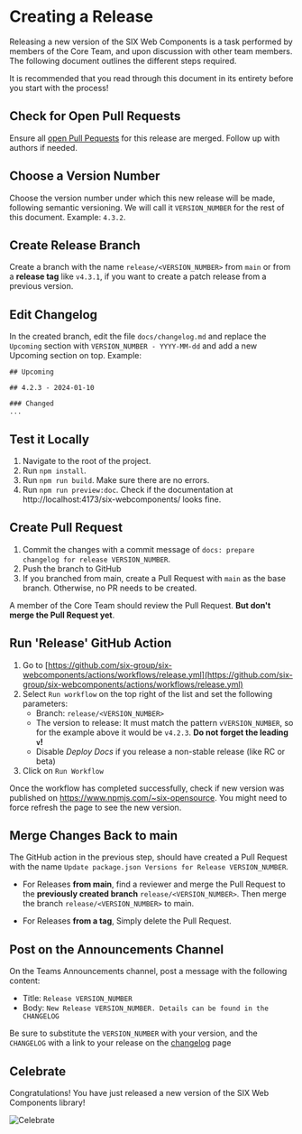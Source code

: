 # Creating a Release

Releasing a new version of the SIX Web Components is a task performed by members of the Core Team,
and upon discussion with other team members. The following document outlines the different steps
required.

It is recommended that you read through this document in its entirety before you start with the
process!

## Check for Open Pull Requests

Ensure all [open Pull Pequests](https://github.com/six-group/six-webcomponents/pulls) for this
release are merged. Follow up with authors if needed.

## Choose a Version Number

Choose the version number under which this new release will be made, following semantic versioning.
We will call it `VERSION_NUMBER` for the rest of this document. Example: `4.3.2`.

## Create Release Branch

Create a branch with the name `release/<VERSION_NUMBER>` from `main` or from a **release tag** like
`v4.3.1`, if you want to create a patch release from a previous version.

## Edit Changelog

In the created branch, edit the file `docs/changelog.md` and replace the `Upcoming` section with
`VERSION_NUMBER - YYYY-MM-dd` and add a new Upcoming section on top. Example:

```
## Upcoming

## 4.2.3 - 2024-01-10

### Changed
...

```

## Test it Locally

1. Navigate to the root of the project.
2. Run `npm install`.
3. Run `npm run build`. Make sure there are no errors.
4. Run `npm run preview:doc`. Check if the documentation at http://localhost:4173/six-webcomponents/
   looks fine.

## Create Pull Request

1. Commit the changes with a commit message of `docs: prepare changelog for release VERSION_NUMBER`.
2. Push the branch to GitHub
3. If you branched from main, create a Pull Request with `main` as the base branch. Otherwise, no PR needs to be created.

A member of the Core Team should review the Pull Request. **But don't merge the Pull Request yet**.

## Run 'Release' GitHub Action

1. Go to
   [https://github.com/six-group/six-webcomponents/actions/workflows/release.yml](https://github.com/six-group/six-webcomponents/actions/workflows/release.yml)
2. Select `Run workflow` on the top right of the list and set the following parameters:
   - Branch: `release/<VERSION_NUMBER>`
   - The version to release: It must match the pattern `vVERSION_NUMBER`, so for the example above
     it would be `v4.2.3`. **Do not forget the leading `v`!**
   - Disable _Deploy Docs_ if you release a non-stable release (like RC or beta)
3. Click on `Run Workflow`

Once the workflow has completed successfully, check if new version was published on
https://www.npmjs.com/~six-opensource. You might need to force refresh the page to see the new
version.

## Merge Changes Back to main

The GitHub action in the previous step, should have created a Pull Request with the name
`Update package.json Versions for Release VERSION_NUMBER`.

- For Releases **from main**, find a reviewer and merge the Pull Request to the **previously created
  branch** `release/<VERSION_NUMBER>`. Then merge the branch `release/<VERSION_NUMBER>` to main.

- For Releases **from a tag**, Simply delete the Pull Request.

## Post on the Announcements Channel

On the Teams Announcements channel, post a message with the following content:

- Title: `Release VERSION_NUMBER`
- Body: `New Release VERSION_NUMBER. Details can be found in the CHANGELOG`

Be sure to substitute the `VERSION_NUMBER` with your version, and the `CHANGELOG` with a link to
your release on the [changelog](https://six-group.github.io/six-webcomponents/changelog.html) page

## Celebrate

Congratulations! You have just released a new version of the SIX Web Components library!

![Celebrate](https://media4.giphy.com/media/v1.Y2lkPTc5MGI3NjExdzJlOTlkZHR6a2djcTlxejB2ZHR2dTczOGgxejNjNmhodmppOTI3bCZlcD12MV9pbnRlcm5hbF9naWZfYnlfaWQmY3Q9Zw/BPJmthQ3YRwD6QqcVD/giphy_s.gif)
